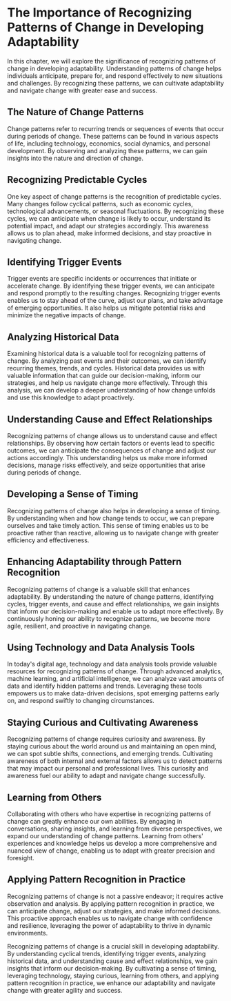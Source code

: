 The Importance of Recognizing Patterns of Change in Developing Adaptability
======================================================================================

In this chapter, we will explore the significance of recognizing patterns of change in developing adaptability. Understanding patterns of change helps individuals anticipate, prepare for, and respond effectively to new situations and challenges. By recognizing these patterns, we can cultivate adaptability and navigate change with greater ease and success.

**The Nature of Change Patterns**
---------------------------------

Change patterns refer to recurring trends or sequences of events that occur during periods of change. These patterns can be found in various aspects of life, including technology, economics, social dynamics, and personal development. By observing and analyzing these patterns, we can gain insights into the nature and direction of change.

**Recognizing Predictable Cycles**
----------------------------------

One key aspect of change patterns is the recognition of predictable cycles. Many changes follow cyclical patterns, such as economic cycles, technological advancements, or seasonal fluctuations. By recognizing these cycles, we can anticipate when change is likely to occur, understand its potential impact, and adapt our strategies accordingly. This awareness allows us to plan ahead, make informed decisions, and stay proactive in navigating change.

**Identifying Trigger Events**
------------------------------

Trigger events are specific incidents or occurrences that initiate or accelerate change. By identifying these trigger events, we can anticipate and respond promptly to the resulting changes. Recognizing trigger events enables us to stay ahead of the curve, adjust our plans, and take advantage of emerging opportunities. It also helps us mitigate potential risks and minimize the negative impacts of change.

**Analyzing Historical Data**
-----------------------------

Examining historical data is a valuable tool for recognizing patterns of change. By analyzing past events and their outcomes, we can identify recurring themes, trends, and cycles. Historical data provides us with valuable information that can guide our decision-making, inform our strategies, and help us navigate change more effectively. Through this analysis, we can develop a deeper understanding of how change unfolds and use this knowledge to adapt proactively.

**Understanding Cause and Effect Relationships**
------------------------------------------------

Recognizing patterns of change allows us to understand cause and effect relationships. By observing how certain factors or events lead to specific outcomes, we can anticipate the consequences of change and adjust our actions accordingly. This understanding helps us make more informed decisions, manage risks effectively, and seize opportunities that arise during periods of change.

**Developing a Sense of Timing**
--------------------------------

Recognizing patterns of change also helps in developing a sense of timing. By understanding when and how change tends to occur, we can prepare ourselves and take timely action. This sense of timing enables us to be proactive rather than reactive, allowing us to navigate change with greater efficiency and effectiveness.

**Enhancing Adaptability through Pattern Recognition**
------------------------------------------------------

Recognizing patterns of change is a valuable skill that enhances adaptability. By understanding the nature of change patterns, identifying cycles, trigger events, and cause and effect relationships, we gain insights that inform our decision-making and enable us to adapt more effectively. By continuously honing our ability to recognize patterns, we become more agile, resilient, and proactive in navigating change.

**Using Technology and Data Analysis Tools**
--------------------------------------------

In today's digital age, technology and data analysis tools provide valuable resources for recognizing patterns of change. Through advanced analytics, machine learning, and artificial intelligence, we can analyze vast amounts of data and identify hidden patterns and trends. Leveraging these tools empowers us to make data-driven decisions, spot emerging patterns early on, and respond swiftly to changing circumstances.

**Staying Curious and Cultivating Awareness**
---------------------------------------------

Recognizing patterns of change requires curiosity and awareness. By staying curious about the world around us and maintaining an open mind, we can spot subtle shifts, connections, and emerging trends. Cultivating awareness of both internal and external factors allows us to detect patterns that may impact our personal and professional lives. This curiosity and awareness fuel our ability to adapt and navigate change successfully.

**Learning from Others**
------------------------

Collaborating with others who have expertise in recognizing patterns of change can greatly enhance our own abilities. By engaging in conversations, sharing insights, and learning from diverse perspectives, we expand our understanding of change patterns. Learning from others' experiences and knowledge helps us develop a more comprehensive and nuanced view of change, enabling us to adapt with greater precision and foresight.

**Applying Pattern Recognition in Practice**
--------------------------------------------

Recognizing patterns of change is not a passive endeavor; it requires active observation and analysis. By applying pattern recognition in practice, we can anticipate change, adjust our strategies, and make informed decisions. This proactive approach enables us to navigate change with confidence and resilience, leveraging the power of adaptability to thrive in dynamic environments.

Recognizing patterns of change is a crucial skill in developing adaptability. By understanding cyclical trends, identifying trigger events, analyzing historical data, and understanding cause and effect relationships, we gain insights that inform our decision-making. By cultivating a sense of timing, leveraging technology, staying curious, learning from others, and applying pattern recognition in practice, we enhance our adaptability and navigate change with greater agility and success.
